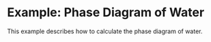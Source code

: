 # Example: Phase Diagram of Water

This example describes how to calculate the phase diagram of water.
